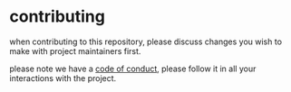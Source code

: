 contributing
===
when contributing to this repository, please discuss changes you wish to make with project maintainers first.

please note we have a [code of conduct](.github/code_of_conduct.md), please follow it in all your interactions with the project.
